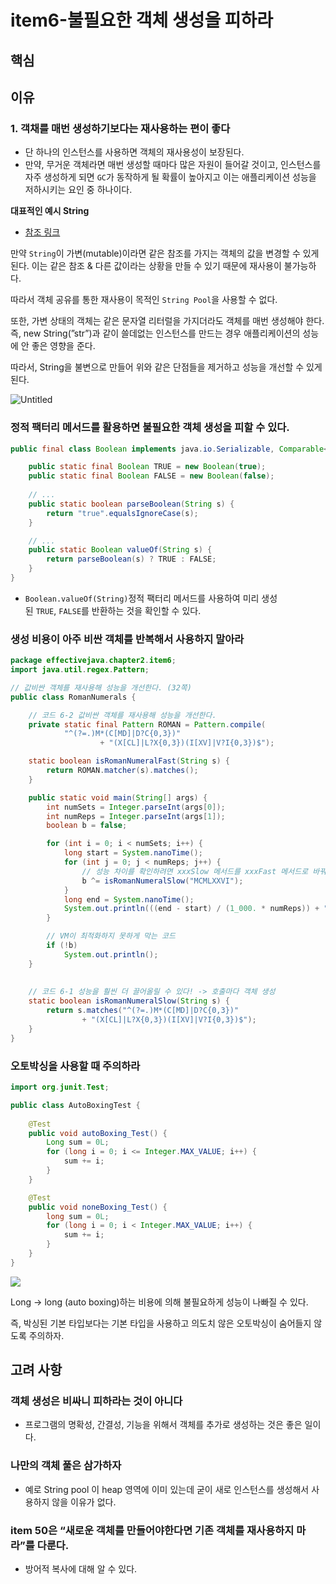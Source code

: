 # item6-불필요한 객체 생성을 피하라

## 핵심

## 이유

### **1. 객채를 매번 생성하기보다는 재사용하는 편이 좋다**

- 단 하나의 인스턴스를 사용하면 객체의 재사용성이 보장된다.
- 만약, 무거운 객체라면 매번 생성할 때마다 많은 자원이 들어갈 것이고, 인스턴스를 자주 생성하게 되면 `GC`가 동작하게 될 확률이 높아지고 이는 애플리케이션 성능을 저하시키는 요인 중 하나이다.

**대표적인 예시 String** 

- [참조 링크](https://github.com/woowacourse-study/2022-effective-java/blob/main/02%EC%9E%A5/%EC%95%84%EC%9D%B4%ED%85%9C_06/%EB%B6%88%ED%95%84%EC%9A%94%ED%95%9C%20%EA%B0%9D%EC%B2%B4%20%EC%83%9D%EC%84%B1%EC%9D%84%20%ED%94%BC%ED%95%98%EB%9D%BC.md)

만약 `String`이 가변(mutable)이라면 같은 참조를 가지는 객체의 값을 변경할 수 있게 된다. 이는 같은 참조 & 다른 값이라는 상황을 만들 수 있기 때문에 재사용이 불가능하다.

따라서 객체 공유를 통한 재사용이 목적인 `String Pool`을 사용할 수 없다.

또한, 가변 상태의 객체는 같은 문자열 리터럴을 가지더라도 객체를 매번 생성해야 한다. 즉, new String(”str”)과 같이 쓸데없는 인스턴스를 만드는 경우 애플리케이션의 성능에 안 좋은 영향을 준다.

따라서, String을 불변으로 만들어 위와 같은 단점들을 제거하고 성능을 개선할 수 있게 된다.

![Untitled](https://prod-files-secure.s3.us-west-2.amazonaws.com/fee67429-4153-4f2a-9f5f-751b1a73dc03/7ae9bf2f-43da-441b-9512-39056e918976/Untitled.png)

### 정적 팩터리 메서드를 활용하면 불필요한 객체 생성을 피할 수 있다.

```java
public final class Boolean implements java.io.Serializable, Comparable<Boolean> {

    public static final Boolean TRUE = new Boolean(true);
    public static final Boolean FALSE = new Boolean(false);
    
    // ...
    public static boolean parseBoolean(String s) {
        return "true".equalsIgnoreCase(s);
    }

    // ...
    public static Boolean valueOf(String s) {
        return parseBoolean(s) ? TRUE : FALSE;
    }
}
```

- `Boolean.valueOf(String)`정적 팩터리 메서드를 사용하여 미리 생성된 `TRUE`, `FALSE`를 반환하는 것을 확인할 수 있다.

### 생성 비용이 아주 비싼 객체를 반복해서 사용하지 말아라

```java
package effectivejava.chapter2.item6;
import java.util.regex.Pattern;

// 값비싼 객체를 재사용해 성능을 개선한다. (32쪽)
public class RomanNumerals {

    // 코드 6-2 값비싼 객체를 재사용해 성능을 개선한다.
    private static final Pattern ROMAN = Pattern.compile(
            "^(?=.)M*(C[MD]|D?C{0,3})"
                    + "(X[CL]|L?X{0,3})(I[XV]|V?I{0,3})$");

    static boolean isRomanNumeralFast(String s) {
        return ROMAN.matcher(s).matches();
    }

    public static void main(String[] args) {
        int numSets = Integer.parseInt(args[0]);
        int numReps = Integer.parseInt(args[1]);
        boolean b = false;

        for (int i = 0; i < numSets; i++) {
            long start = System.nanoTime();
            for (int j = 0; j < numReps; j++) {
                // 성능 차이를 확인하려면 xxxSlow 메서드를 xxxFast 메서드로 바꿔 실행해보자.
                b ^= isRomanNumeralSlow("MCMLXXVI");
            }
            long end = System.nanoTime();
            System.out.println(((end - start) / (1_000. * numReps)) + " μs.");
        }

        // VM이 최적화하지 못하게 막는 코드
        if (!b)
            System.out.println();
    }
    
    
    // 코드 6-1 성능을 훨씬 더 끌어올릴 수 있다! -> 호출마다 객체 생성
    static boolean isRomanNumeralSlow(String s) {
        return s.matches("^(?=.)M*(C[MD]|D?C{0,3})"
                + "(X[CL]|L?X{0,3})(I[XV]|V?I{0,3})$");
    }
}

```

### 오토박싱을 사용할 때 주의하라

```java
import org.junit.Test;

public class AutoBoxingTest {
	
	@Test
	public void autoBoxing_Test() {
		Long sum = 0L;
		for (long i = 0; i <= Integer.MAX_VALUE; i++) {
			sum += i;
		}
	}

	@Test
	public void noneBoxing_Test() {
		long sum = 0L;
		for (long i = 0; i < Integer.MAX_VALUE; i++) {
			sum += i;
		}
	}
}

```

![](https://img1.daumcdn.net/thumb/R1280x0/?scode=mtistory2&fname=https%3A%2F%2Fblog.kakaocdn.net%2Fdn%2FKMxKs%2FbtsIn6jgxcM%2FefY44wXv2KF2ZxJn4YIcU0%2Fimg.webp)

Long → long (auto boxing)하는 비용에 의해 불필요하게 성능이 나빠질 수 있다.

즉, 박싱된 기본 타입보다는 기본 타입을 사용하고 의도치 않은 오토박싱이 숨어들지 않도록 주의하자.

## 고려 사항

### 객체 생성은 비싸니 피하라는 것이 아니다

- 프로그램의 명확성, 간결성, 기능을 위해서 객체를 추가로 생성하는 것은 좋은 일이다.

### 나만의 객체 풀은 삼가하자

- 예로 String pool 이 heap 영역에 이미 있는데 굳이 새로 인스턴스를 생성해서 사용하지 않을 이유가 없다.

### item 50은 “새로운 객체를 만들어야한다면 기존 객체를 재사용하지 마라”를 다룬다.

- 방어적 복사에 대해 알 수 있다.
